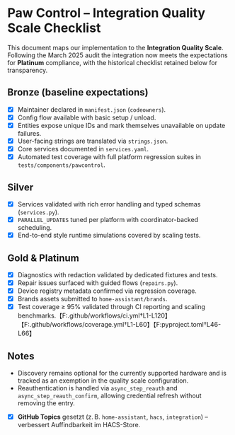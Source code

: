 # Paw Control – Integration Quality Scale Checklist

This document maps our implementation to the **Integration Quality Scale**. Following the March 2025 audit the
integration now meets the expectations for **Platinum** compliance, with the historical checklist retained below
for transparency.

## Bronze (baseline expectations)
- [x] Maintainer declared in `manifest.json` (`codeowners`).
- [x] Config flow available with basic setup / unload.
- [x] Entities expose unique IDs and mark themselves unavailable on update failures.
- [x] User-facing strings are translated via `strings.json`.
- [x] Core services documented in `services.yaml`.
- [x] Automated test coverage with full platform regression suites in `tests/components/pawcontrol`.

## Silver
- [x] Services validated with rich error handling and typed schemas (`services.py`).
- [x] `PARALLEL_UPDATES` tuned per platform with coordinator-backed scheduling.
- [x] End-to-end style runtime simulations covered by scaling tests.

## Gold & Platinum
- [x] Diagnostics with redaction validated by dedicated fixtures and tests.
- [x] Repair issues surfaced with guided flows (`repairs.py`).
- [x] Device registry metadata confirmed via regression coverage.
- [x] Brands assets submitted to `home-assistant/brands`.
- [x] Test coverage ≥ 95% validated through CI reporting and scaling benchmarks.【F:.github/workflows/ci.yml†L1-L120】【F:.github/workflows/coverage.yml†L1-L60】【F:pyproject.toml†L46-L66】

## Notes
- Discovery remains optional for the currently supported hardware and is tracked as an exemption in the quality scale configuration.
- Reauthentication is handled via `async_step_reauth` and `async_step_reauth_confirm`, allowing credential refresh without removing the entry.

- [x] **GitHub Topics** gesetzt (z. B. `home-assistant`, `hacs`, `integration`) – verbessert Auffindbarkeit im HACS-Store.
